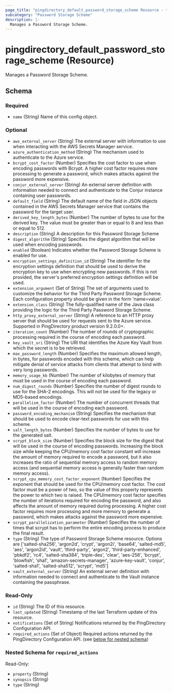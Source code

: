 ```yaml
---
page_title: "pingdirectory_default_password_storage_scheme Resource - terraform-provider-pingdirectory"
subcategory: "Password Storage Scheme"
description: |-
  Manages a Password Storage Scheme.
---
```


# pingdirectory_default_password_storage_scheme (Resource)

Manages a Password Storage Scheme.



<!-- schema generated by tfplugindocs -->
## Schema

### Required

- `name` (String) Name of this config object.

### Optional

- `aws_external_server` (String) The external server with information to use when interacting with the AWS Secrets Manager service.
- `azure_authentication_method` (String) The mechanism used to authenticate to the Azure service.
- `bcrypt_cost_factor` (Number) Specifies the cost factor to use when encoding passwords with Bcrypt. A higher cost factor requires more processing to generate a password, which makes attacks against the password more expensive.
- `conjur_external_server` (String) An external server definition with information needed to connect and authenticate to the Conjur instance containing user passwords.
- `default_field` (String) The default name of the field in JSON objects contained in the AWS Secrets Manager service that contains the password for the target user.
- `derived_key_length_bytes` (Number) The number of bytes to use for the derived key. The value must be greater than or equal to 8 and less than or equal to 512.
- `description` (String) A description for this Password Storage Scheme
- `digest_algorithm` (String) Specifies the digest algorithm that will be used when encoding passwords.
- `enabled` (Boolean) Indicates whether the Password Storage Scheme is enabled for use.
- `encryption_settings_definition_id` (String) The identifier for the encryption settings definition that should be used to derive the encryption key to use when encrypting new passwords. If this is not provided, the server's preferred encryption settings definition will be used.
- `extension_argument` (Set of String) The set of arguments used to customize the behavior for the Third Party Password Storage Scheme. Each configuration property should be given in the form 'name=value'.
- `extension_class` (String) The fully-qualified name of the Java class providing the logic for the Third Party Password Storage Scheme.
- `http_proxy_external_server` (String) A reference to an HTTP proxy server that should be used for requests sent to the Azure service. Supported in PingDirectory product version 9.2.0.0+.
- `iteration_count` (Number) The number of rounds of cryptographic processing required in the course of encoding each password.
- `key_vault_uri` (String) The URI that identifies the Azure Key Vault from which the secret is to be retrieved.
- `max_password_length` (Number) Specifies the maximum allowed length, in bytes, for passwords encoded with this scheme, which can help mitigate denial of service attacks from clients that attempt to bind with very long passwords.
- `memory_usage_kb` (Number) The number of kilobytes of memory that must be used in the course of encoding each password.
- `num_digest_rounds` (Number) Specifies the number of digest rounds to use for the SHA-2 encodings. This will not be used for the legacy or MD5-based encodings.
- `parallelism_factor` (Number) The number of concurrent threads that will be used in the course of encoding each password.
- `password_encoding_mechanism` (String) Specifies the mechanism that should be used to encode clear-text passwords for use with this scheme.
- `salt_length_bytes` (Number) Specifies the number of bytes to use for the generated salt.
- `scrypt_block_size` (Number) Specifies the block size for the digest that will be used in the course of encoding passwords. Increasing the block size while keeping the CPU/memory cost factor constant will increase the amount of memory required to encode a password, but it also increases the ratio of sequential memory access to random memory access (and sequential memory access is generally faster than random memory access).
- `scrypt_cpu_memory_cost_factor_exponent` (Number) Specifies the exponent that should be used for the CPU/memory cost factor. The cost factor must be a power of two, so the value of this property represents the power to which two is raised. The CPU/memory cost factor specifies the number of iterations required for encoding the password, and also affects the amount of memory required during processing. A higher cost factor requires more processing and more memory to generate a password, which makes attacks against the password more expensive.
- `scrypt_parallelization_parameter` (Number) Specifies the number of times that scrypt has to perform the entire encoding process to produce the final result.
- `type` (String) The type of Password Storage Scheme resource. Options are ['salted-sha256', 'argon2d', 'crypt', 'argon2i', 'base64', 'salted-md5', 'aes', 'argon2id', 'vault', 'third-party', 'argon2', 'third-party-enhanced', 'pbkdf2', 'rc4', 'salted-sha384', 'triple-des', 'clear', 'aes-256', 'bcrypt', 'blowfish', 'sha1', 'amazon-secrets-manager', 'azure-key-vault', 'conjur', 'salted-sha1', 'salted-sha512', 'scrypt', 'md5']
- `vault_external_server` (String) An external server definition with information needed to connect and authenticate to the Vault instance containing the passphrase.

### Read-Only

- `id` (String) The ID of this resource.
- `last_updated` (String) Timestamp of the last Terraform update of this resource.
- `notifications` (Set of String) Notifications returned by the PingDirectory Configuration API.
- `required_actions` (Set of Object) Required actions returned by the PingDirectory Configuration API. (see [below for nested schema](#nestedatt--required_actions))

<a id="nestedatt--required_actions"></a>
### Nested Schema for `required_actions`

Read-Only:

- `property` (String)
- `synopsis` (String)
- `type` (String)



